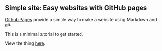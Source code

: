 ## Simple site: Easy websites with GitHub pages

[Github Pages](https://pages.github.com) provide a simple way to make a
website using Markdown and git.

This is a minimal tutorial to get started.

View the thing [here](https://kbroman.org/simple_site).
